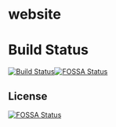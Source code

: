 # website

# Build Status
[![Build Status](https://drone.support.tools/api/badges/SupportTools/website/status.svg)](https://drone.support.tools/SupportTools/website)[![FOSSA Status](https://app.fossa.com/api/projects/git%2Bgithub.com%2FSupportTools%2Fwebsite.svg?type=shield)](https://app.fossa.com/projects/git%2Bgithub.com%2FSupportTools%2Fwebsite?ref=badge_shield)


## License
[![FOSSA Status](https://app.fossa.com/api/projects/git%2Bgithub.com%2FSupportTools%2Fwebsite.svg?type=large)](https://app.fossa.com/projects/git%2Bgithub.com%2FSupportTools%2Fwebsite?ref=badge_large)